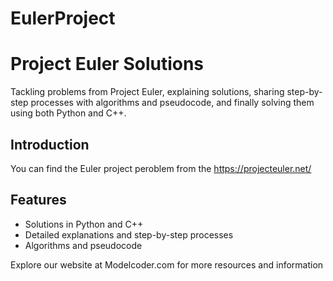 # EulerProject
# Project Euler Solutions

Tackling problems from Project Euler, explaining solutions, sharing step-by-step processes with algorithms and pseudocode, and finally solving them using both Python and C++.

## Introduction

You can find the Euler project peroblem from the https://projecteuler.net/

## Features

- Solutions in Python and C++
- Detailed explanations and step-by-step processes
- Algorithms and pseudocode



Explore our website at Modelcoder.com for more resources and information

